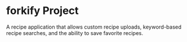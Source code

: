 # forkify Project

A recipe application that allows custom recipe uploads, keyword-based recipe searches, and the ability to save favorite recipes.
